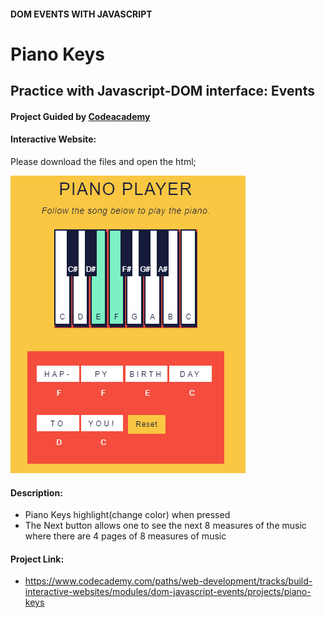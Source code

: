 #### DOM EVENTS WITH JAVASCRIPT

# Piano Keys
## Practice with Javascript-DOM interface: Events
#### Project Guided by [Codeacademy](http://ssqt.co/mQfdNdy)


#### Interactive Website:
Please download the files and open the html;

![pianokeys](pianokeys.png)
#### Description:
- Piano Keys highlight(change color) when pressed
- The Next button allows one to see the next 8 measures of the music where there are 4 pages of 8 measures of music

#### Project Link:
- https://www.codecademy.com/paths/web-development/tracks/build-interactive-websites/modules/dom-javascript-events/projects/piano-keys
